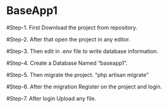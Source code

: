 # BaseApp1
#Step-1. First Download the project from repository.

#Step-2. After that open the project in any editor.

#Step-3. Then edit in .env file to write database information.

#Step-4. Create a Database Named “baseapp1”.

#Step-5. Then migrate the project. “php artisan migrate”

#Step-6. After the migration Register on the project and login.

#Step-7. After login Upload any file.

